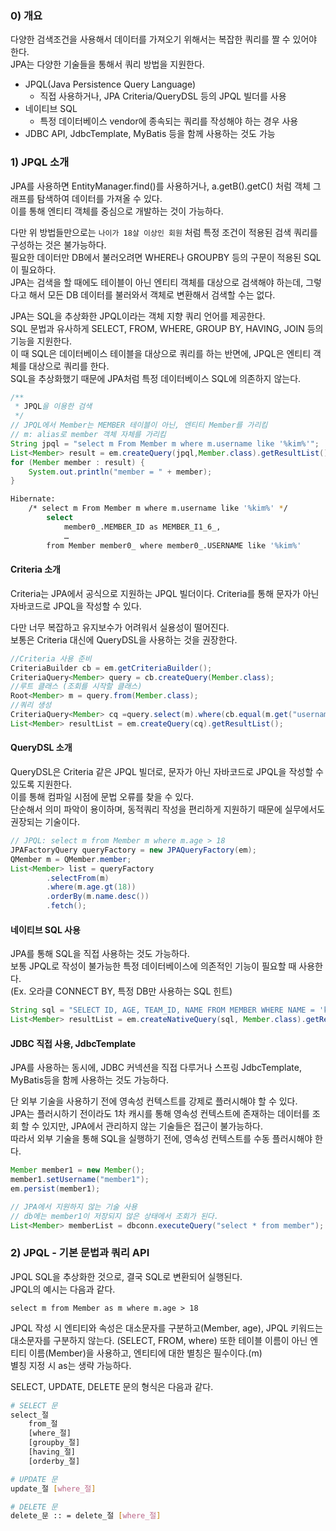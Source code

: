 ### 0) 개요

다양한 검색조건을 사용해서 데이터를 가져오기 위해서는 복잡한 쿼리를 짤 수 있어야 한다.  
JPA는 다양한 기술들을 통해서 쿼리 방법을 지원한다.

- JPQL(Java Persistence Query Language)
  - 직접 사용하거나, JPA Criteria/QueryDSL 등의 JPQL 빌더를 사용
- 네이티브 SQL
  - 특정 데이터베이스 vendor에 종속되는 쿼리를 작성해야 하는 경우 사용
- JDBC API, JdbcTemplate, MyBatis 등을 함께 사용하는 것도 가능

### 1) JPQL 소개

JPA를 사용하면 EntityManager.find()를 사용하거나, a.getB().getC() 처럼 객체 그래프를 탐색하여 데이터를 가져올 수 있다.  
이를 통해 엔티티 객체를 중심으로 개발하는 것이 가능하다.

다만 위 방법들만으로는 `나이가 18살 이상인 회원` 처럼 특정 조건이 적용된 검색 쿼리를 구성하는 것은 불가능하다.  
필요한 데이터만 DB에서 불러오려면 WHERE나 GROUPBY 등의 구문이 적용된 SQL이 필요하다.  
JPA는 검색을 할 때에도 테이블이 아닌 엔티티 객체를 대상으로 검색해야 하는데, 그렇다고 해서 모든 DB 데이터를 불러와서 객체로 변환해서 검색할 수는 없다.

JPA는 SQL을 추상화한 JPQL이라는 객체 지향 쿼리 언어를 제공한다.  
SQL 문법과 유사하게 SELECT, FROM, WHERE, GROUP BY, HAVING, JOIN 등의 기능을 지원한다.  
이 때 SQL은 데이터베이스 테이블을 대상으로 쿼리를 하는 반면에, JPQL은 엔티티 객체를 대상으로 쿼리를 한다.  
SQL을 추상화했기 때문에 JPA처럼 특정 데이터베이스 SQL에 의존하지 않는다.

```java
/**
 * JPQL을 이용한 검색
 */
// JPQL에서 Member는 MEMBER 테이블이 아닌, 엔티티 Member를 가리킴
// m: alias로 member 객체 자체를 가리킴
String jpql = "select m From Member m where m.username like '%kim%'";
List<Member> result = em.createQuery(jpql,Member.class).getResultList();
for (Member member : result) {
    System.out.println("member = " + member);
}
```

```bash
Hibernate:
    /* select m From Member m where m.username like '%kim%' */
        select
            member0_.MEMBER_ID as MEMBER_I1_6_,
            …
        from Member member0_ where member0_.USERNAME like '%kim%'
```

#### Criteria 소개

Criteria는 JPA에서 공식으로 지원하는 JPQL 빌더이다.
Criteria를 통해 문자가 아닌 자바코드로 JPQL을 작성할 수 있다.

다만 너무 복잡하고 유지보수가 어려워서 실용성이 떨어진다.  
보통은 Criteria 대신에 QueryDSL을 사용하는 것을 권장한다.

```java
//Criteria 사용 준비
CriteriaBuilder cb = em.getCriteriaBuilder();
CriteriaQuery<Member> query = cb.createQuery(Member.class);
//루트 클래스 (조회를 시작할 클래스)
Root<Member> m = query.from(Member.class);
//쿼리 생성
CriteriaQuery<Member> cq =query.select(m).where(cb.equal(m.get("username"), "kim"));
List<Member> resultList = em.createQuery(cq).getResultList();
```

#### QueryDSL 소개

QueryDSL은 Criteria 같은 JPQL 빌더로, 문자가 아닌 자바코드로 JPQL을 작성할 수 있도록 지원한다.  
이를 통해 컴파일 시점에 문법 오류를 찾을 수 있다.  
단순해서 의미 파악이 용이하며, 동적쿼리 작성을 편리하게 지원하기 때문에 실무에서도 권장되는 기술이다.

```java
// JPQL: select m from Member m where m.age > 18
JPAFactoryQuery queryFactory = new JPAQueryFactory(em);
QMember m = QMember.member;
List<Member> list = queryFactory
        .selectFrom(m)
        .where(m.age.gt(18))
        .orderBy(m.name.desc())
        .fetch();
```

#### 네이티브 SQL 사용

JPA를 통해 SQL을 직접 사용하는 것도 가능하다.  
보통 JPQL로 작성이 불가능한 특정 데이터베이스에 의존적인 기능이 필요할 때 사용한다.  
(Ex. 오라클 CONNECT BY, 특정 DB만 사용하는 SQL 힌트)

```java
String sql = "SELECT ID, AGE, TEAM_ID, NAME FROM MEMBER WHERE NAME = 'kim'";  // 쌩 쿼리를 작성
List<Member> resultList = em.createNativeQuery(sql, Member.class).getResultList();
```

#### JDBC 직접 사용, JdbcTemplate

JPA를 사용하는 동시에, JDBC 커넥션을 직접 다루거나 스프링 JdbcTemplate, MyBatis등을 함께 사용하는 것도 가능하다.

단 외부 기술을 사용하기 전에 영속성 컨텍스트를 강제로 플러시해야 할 수 있다.  
JPA는 플러시하기 전이라도 1차 캐시를 통해 영속성 컨텍스트에 존재하는 데이터를 조회 할 수 있지만, JPA에서 관리하지 않는 기술들은 접근이 불가능하다.  
따라서 외부 기술을 통해 SQL을 실행하기 전에, 영속성 컨텍스트를 수동 플러시해야 한다.

```java
Member member1 = new Member();
member1.setUsername("member1");
em.persist(member1);

// JPA에서 지원하지 않는 기술 사용
// db에는 member1이 저장되지 않은 상태에서 조회가 된다.
List<Member> memberList = dbconn.executeQuery("select * from member");
```

### 2) JPQL - 기본 문법과 쿼리 API

JPQL SQL을 추상화한 것으로, 결국 SQL로 변환되어 실행된다.  
JPQL의 예시는 다음과 같다.

`select m from Member as m where m.age > 18`

JPQL 작성 시 엔티티와 속성은 대소문자를 구분하고(Member, age), JPQL 키워드는 대소문자를 구분하지 않는다. (SELECT, FROM, where)
또한 테이블 이름이 아닌 엔티티 이름(Member)을 사용하고, 엔티티에 대한 별칭은 필수이다.(m)  
별칭 지정 시 as는 생략 가능하다.

SELECT, UPDATE, DELETE 문의 형식은 다음과 같다.

```bash
# SELECT 문
select_절
    from_절
    [where_절]
    [groupby_절]
    [having_절]
    [orderby_절]

# UPDATE 문
update_절 [where_절]

# DELETE 문
delete_문 :: = delete_절 [where_절]
```
